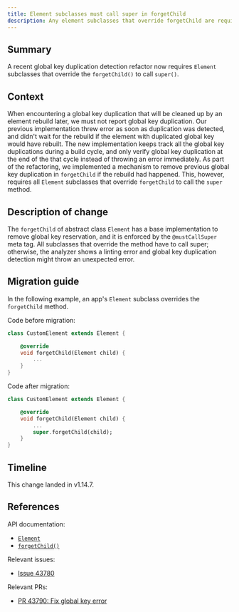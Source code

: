 ```yaml
---
title: Element subclasses must call super in forgetChild
description: Any element subclasses that override forgetChild are required to call super.
---
```


## Summary

A recent global key duplication detection refactor now requires
`Element` subclasses that override the `forgetChild()` to call `super()`.

## Context

When encountering a global key duplication that will be
cleaned up by an element rebuild later,
we must not report global key duplication.
Our previous implementation threw error as soon as
duplication was detected, and didn't wait for the rebuild if the
element with duplicated global key would have rebuilt.
The new implementation keeps track all the global
key duplications during a build cycle, and only verify global
key duplication at the end of the that cycle instead of
throwing an error immediately. As part of the refactoring,
we implemented a mechanism to remove previous global key
duplication in `forgetChild` if the rebuild had happened.
This, however, requires all `Element` subclasses that
override `forgetChild` to call the `super` method.

## Description of change

The `forgetChild` of abstract class `Element` has a base
implementation to remove global key reservation,
and it is enforced by the `@mustCallSuper` meta tag.
All subclasses that override the method have to call super;
otherwise, the analyzer shows a linting error and
global key duplication detection might throw an unexpected error.

## Migration guide

In the following example, an app's `Element`
subclass overrides the `forgetChild` method.

Code before migration:

<!-- skip -->
```dart
class CustomElement extends Element {

    @override
    void forgetChild(Element child) {
        ...
    }
}
```

Code after migration:

<!-- skip -->
```dart
class CustomElement extends Element {

    @override
    void forgetChild(Element child) {
        ...
        super.forgetChild(child);
    }
}
```

## Timeline

This change landed in v1.14.7.

## References

API documentation:
* [`Element`][]
* [`forgetChild()`][]

Relevant issues:
* [Issue 43780][]

Relevant PRs:
* [PR 43790: Fix global key error][]


[`Element`]: {{site.api}}/flutter/widgets/Element-class.html
[`forgetChild()`]: {{site.api}}/flutter/widgets/Element/forgetChild.html
[Issue 43780]: {{site.github}}/flutter/flutter/issues/43780
[PR 43790: Fix global key error]: {{site.github}}/flutter/flutter/pull/46183
